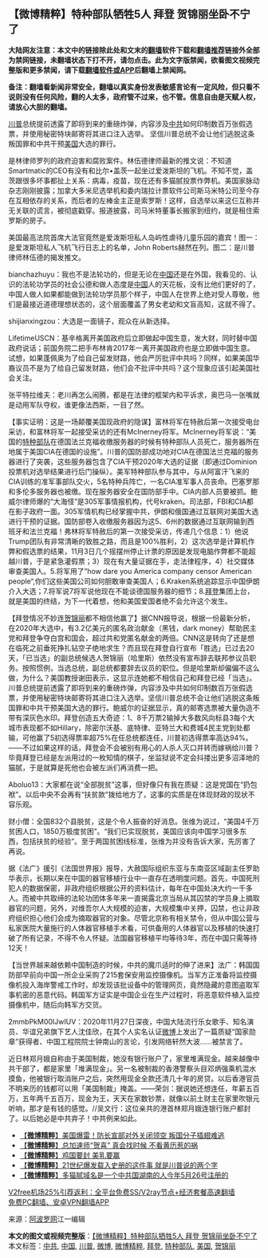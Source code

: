  <h2>【微博精粹】特种部队牺牲5人 拜登 贺锦丽坐卧不宁了</h2> <p class="notice"><b>大陆网友注意：本文中的链接除此处和文末的<a href="https://github.com/bannedbook/fanqiang" >翻墙</a>软件下载和<a href="https://github.com/killgcd/justmysocks/blob/master/README.md">翻墙推荐</a>链接外全部为禁网链接，未翻墙状态下打不开，请勿点击。此为文字版禁闻，欲看图文视频完整版和更多禁闻，请下载<a href="https://github.com/bannedbook/fanqiang">翻墙软件或APP</a>后翻墙上禁闻网。</p><p>备注：翻墙看新闻非常安全，翻墙以真实身份发表敏感言论有一定风险，但只看不说则没有任何风险，翻的人太多，政府管不过来，也不管。信息自由是天赋人权，请放心大胆的翻墙。</b></p>  <div class="entry"> <p id="summary"><a href="https://www.bannedbook.org/bnews/tag/%e5%b7%9d%e6%99%ae/" class="st_tag internal_tag" rel="tag" title="标签 川普 下的日志">川普</a>总统提前透露了即将到来的重磅炸弹，内容涉及<a href="https://www.bannedbook.org/bnews/tag/%e4%b8%ad%e5%85%b1/" class="st_tag internal_tag" rel="tag" title="标签 中共 下的日志">中共</a>如何印制数百万张假选票，并使用秘密特块邮寄将其进口注入选举。 坚信川普总统不会让他们逃脱这条叛国罪和中共干预<a href="https://www.bannedbook.org/bnews/tag/%e7%be%8e%e5%9b%bd/" class="st_tag internal_tag" rel="tag" title="标签 美国 下的日志">美国</a>大选的罪行。</p> <p id="conimg">是林律师罗列的政府迫害和腐败案件。林伍德律师最新的推文说：不知道Smartmatic的CEO有没有和比尔•盖茨一起坐过爱泼斯坦的飞机。不知不觉，盖茨跟很多坏事都扯上关系：病毒，疫苗，现在还有多猫腻投票作弊机。美国家脉动杂志刚刚披露；加拿大多米尼选举机和委内瑞拉计票软件公司斯马米特公司至今存在互相依存的关系，而后者的左棒金主正是索罗斯！这样，自选举以来这仨互称并无关联的谎言，被彻底戳穿。报道披露，司马米特董事长搬家到纽约，就是租住索罗斯的房子。</p> <p>美国最高法院首席大法官竟然是爱泼斯坦私人岛屿性虐待儿童乐园的嘉宾！图一：是爱泼斯坦私人飞机飞行日志上的名单，John Roberts赫然在列。图二：是川普律师林伍德的揭发推文。</p> <p>bianchazhuyu：我也不是法轮功的，但是无论在<span class='wp_keywordlink_affiliate'><a href="https://www.bannedbook.org/" title="中国" target="_blank">中国</a></span>还是在外国，我看见的、认识的法轮功学员的社会公德和做人态度是<a href="https://www.bannedbook.org/bnews/tag/%E4%B8%AD%E5%9B%BD/" class="st_tag internal_tag" rel="tag" title="标签 中国 下的日志">中国</a>人的天花板，没有比他们更好的了，中国人做人如果都能做到法轮功学员那个样子，中国人在世界上绝对受人尊敬，他们是最接近道德理想状态的，这个层面覆盖了男女老幼和文盲高知，这就不得了。</p>  <p>shijianxingzou：大选是一面镜子，观众在从新选择。</p> <p>LifetimeUSCN：基辛格离开美国政府后立即做起中国生意，发大财，同时替中国政府说话；前国务院二把手布林肯2017年一离开美国政府也是立即做中国生意。试想，如果蓬佩奥为了给自己留发财路，他会严厉批评中共吗？同样，如果美国华裔议员不是为了给自己留发财路，他们会不批评中共吗？这个现象应该引起美国社会关注。</p> <p>张平特拉维夫：老川再怎么闹腾，都是在法律的框架内和平诉求，奥巴马一张嘴就是动用军队夺权，谁更像法西斯，一目了然。</p> <p>【事实证明：这是一场颠覆美国现政府的隐谋】富林将军在特赦后第一次接受电台采访，和富林将军一起接受采访的还有McInerney将军。McInerney将军说：“美国的<a href="https://www.bannedbook.org/bnews/tag/%e7%89%b9%e7%a7%8d%e9%83%a8%e9%98%9f/" class="st_tag internal_tag" rel="tag" title="标签 特种部队 下的日志">特种部队</a>在德国法兰克福收缴服务器的时候有特种部队人员死亡，服务器所在地属于美国CIA在德国的设施”。川普的国防部成功地对CIA在德国法兰克福的服务器进行了突袭，这些服务器包含了CIA干预2020年大选的证据（即通过Dominion投票机对选举结果进行后门操纵）。美军特种部队参与其中，与从阿富汗飞来的CIA训练的准军事部队交火，5名特种兵阵亡，一名CIA准军事人员丧命。巴塞罗那和多伦多服务器也被缴。现在服务器安全在国防部手中。CIA内部人员要被抓。鲍威尔律师爆的“大海怪”是305军事情报机构，代号kraken。司法部，FBI和CIA都在影子政府一面。305军情机构已经掌握中共，伊朗和俄国通过互联网对美国大选进行干预的证据。国防部卷入收缴服务器因为这5、6州的数据通过互联网输到西班牙和法兰克福！弗林将军特赦后的第一次接受采访，传递几个信息：1）他说Trump团队有非常清晰的致胜之路，而且是100%胜利，2）这次选举是计算机作弊和假选票的结果，11月3日几个摇摆州停止计票的原因是发现电脑作弊都不能超越川普，于是紧急灌假票；3）现在有大量证据在手，走法律程序，4）社交媒体审查美国人。5.将军用了”how dare you America company censor American people“,你们这些美国公司如何胆敢审查美国人；6.Kraken系统追踪显示中国伊朗介入大选；7.将军说7将军说他现在不能谈德国服务器的细节；8.<a href="https://www.bannedbook.org/bnews/tag/%e6%8b%9c%e7%99%bb/" class="st_tag internal_tag" rel="tag" title="标签 拜登 下的日志">拜登</a>集团上台，就是美国的终结，为下一代着想，他和美国爱国者绝不会允许这个发生。</p>  <p>【拜登情况不妙连<a href="https://www.bannedbook.org/bnews/tag/%E8%B4%BA%E9%94%A6%E4%B8%BD/" class="st_tag internal_tag" rel="tag" title="标签 贺锦丽 下的日志">贺锦丽</a>都不相信他赢了】据CNN报导说，根据一份最新分析，在2020年大选中，有3.2亿美元的匿名政治献金（黑钱，dark money）帮助民主党和拜登争夺白宫和国会，超过共和党匿名献金的两倍。CNN这是转向了还是想在临死之前垂死挣扎钻空子绝地求生？而且现在拜登自行宣布「胜选」已过去20天，「已当选」的副总统候选人贺锦丽（哈里斯）依然没有宣布辞去联邦参议员职务。按照惯例，当选总统，副总统都要辞去议员的职位。但是哈里斯却偏偏不这么做，为什么？美国教授谢田表示，这显示连她都不相信自己和拜登已经「当选」。川普总统提前透露了即将到来的重磅炸弹，内容涉及中共如何印制数百万张假选票，并使用秘密特块邮寄将其进口注入选举。坚信川普总统不会让他们逃脱这条叛国罪和中共干预美国大选的罪行。鲍威尔的证据显示，真的邮寄选票被大量伪造不带有深灰色水印。拜登创造五大奇迹：1、8千万票2输掉大多数风向标县3每个大城市表现都不如Hillary，除密尔沃基、底特律、亚特兰大和费城4民主党到处都输，可他赢了5初选得票率超75%在任总统都连任，川普初选得票率高达94%。——不过如果这样的话，拜登会不会被别有用心的人杀人灭口并转而嫁祸给川普？毕竟拜登已经是左派用过的一枚知情的棋子，坐监狱说不定会抖搂出更多沼泽地的猫腻，于是就算是死他也会被左派们再消费一把。</p> <p>Aboluo13：大家都在说“全部脱贫”这事，但好像只有我在质疑：这是党国在“扔包袱”。以后中央不会再有“扶贫款”拨给地方了，这事的实质是在体现财政的现状不容乐观。</p> <p>财小僧：全国832个县脱贫，这是个令人振奋的好消息。张维为说过，“美国4千万贫困人口，1850万极度贫困”。“我们已实现脱贫，美国应该向中国学习很多东西，包括扶贫的经验”。至于两国贫困线标准，张维为并没有告诉大家，先厉害了再说。</p> <p>据《法广》援引《法国世界报》报导，大赦国际组织东亚与东南亚区域副主任罗助华表示，长期以来在中国的器官移植行业中一直存在透明度问题。首先，中国死刑犯人的数据保密，非政府组织根据公开的资料估计，每年在中国处决大约一千多人。而被中共取缔的法轮功团体多年来一直揭露北京当局从其囚禁的学员身上摘取器官的问题，另外，对维吾尔人大规模的迫害，大规模集中关押，囚禁，也让非政府组织担心他们会成为摘取器官的对象。尽管北京称有相关禁令，但从中国公营与私家医院大量施行的人体器官移植手术看，可供备用的人体器官以及移植的快速打破了所有记录，不得不令人怀疑。法国器官移植平均等待3年，而在中国只需等待12天！</p>  <p>【当世界越来越依赖中国制造的时候，中共的魔爪适时的伸了进来】法广：韩国国防部早前向中国一所企业采购了215套保安用监控摄像机。当军方正准备将监控摄像机投入海岸警戒工作时，却发现该批设备中的管理网页，竟然隐藏的意图盗取军事机密的恶意代码。韩国军方证实是中国企业在生产过程时，将恶意软件植入监控摄像机中，随后向韩军方交货。</p> <p>2mmbPkM00IJwIUV：2020年11月27日深夜，中国大陆流行乐女歌手、知名演员、华谊兄弟旗下艺人沈佳欣，在其个人实名认证<a href="https://www.bannedbook.org/bnews/tag/%e5%be%ae%e5%8d%9a/" class="st_tag internal_tag" rel="tag" title="标签 微博 下的日志">微博</a>上发出了一篇质疑“国家勋章”获得者、中国工程院院士钟南山的言论，引发网络轩然大波……被禁言了。</p> <p>近日林郑月娥自称由于美国制裁，她没有银行账户了，家里堆满现金。越来越像中共干部了，都是家里「堆满现金」。另一名被制裁的香港警察头目邓炳强乘机混水摸鱼，他被银行取消账户之后，突然用现金全款还清几十年的房贷。以后香港官员不明来历的钱都可以用「美国制裁」掩盖。——荣剑：据说她还想连任，年薪五百万，五年两千五百万，现金为王，天天在家数钞票，就像以前土财主在家里吹银元听响，那才是有钱的感觉。//吴文行：这位亲共的港首林郑月娥连银行账户都封了。以后她必是中共弃子！中共例来如此。</p> <ul class='op-related-articles' title='相关阅读'> <li><a href='https://www.bannedbook.org/bnews/comments/20201129/1439051.html' target='_blank'>【<b>微博精粹</b>】美国爆雷！防长宣部对外关闭领空 叛国分子插翅难逃</a></li> <li><a href='https://www.bannedbook.org/bnews/comments/20201127/1437982.html' target='_blank'>【<b>微博精粹</b>】总加速师“贺喜” 真会找时候 不看黄历惹的祸</a></li> <li><a href='https://www.bannedbook.org/bnews/comments/20201125/1436744.html' target='_blank'>【<b>微博精粹</b>】鸡国要封 美乳要赢</a></li> <li><a href='https://www.bannedbook.org/bnews/comments/20201124/1436134.html' target='_blank'>【<b>微博精粹</b>】21世纪爆发载入史册的这件事 就是川普说的两个字</a></li> <li><a href='https://www.bannedbook.org/bnews/comments/20201123/1435555.html' target='_blank'>【<b>微博精粹</b>】多猫腻域名是一个中共国湖南的人今年5月26号注册的</a></li> </ul> <p class="texttj"> <a href="https://www.bannedbook.org/forum23/topic22702.html" target="_blank">V2free机场25%引荐返利：全平台免费SS/V2ray节点+经济套餐高速翻墙</a><br/> <a href="https://github.com/bannedbook/fanqiang/wiki/%E7%A6%81%E9%97%BB%E7%BD%91%E5%AE%89%E5%8D%93%E7%BF%BB%E5%A2%99%E6%96%B0%E9%97%BBAPP" target="_blank">免费PC翻墙、安卓VPN翻墙APP</a></p><p> 来源：<a href="https://www.aboluowang.com/2020/1130/1528886.html" target="_blank">阿波罗网</a>江一编辑 </p> <a name='sharetosocial'></a>       <div><b>本文的图文或视频完整版</b>：<a href='https://www.bannedbook.org/bnews/comments/20201130/1439469.html'>【微博精粹】特种部队牺牲5人 拜登 贺锦丽坐卧不宁了</a></div>  </div><!--END ENTRY--> <div class="postfooter"> <div>本文标签：<a href="https://www.bannedbook.org/bnews/tag/%e4%b8%ad%e5%85%b1/" rel="tag">中共</a>, <a href="https://www.bannedbook.org/bnews/tag/%E4%B8%AD%E5%9B%BD/" rel="tag">中国</a>, <a href="https://www.bannedbook.org/bnews/tag/%e5%b7%9d%e6%99%ae/" rel="tag">川普</a>, <a href="https://www.bannedbook.org/bnews/tag/%e5%be%ae%e5%8d%9a/" rel="tag">微博</a>, <a href="https://www.bannedbook.org/bnews/tag/%e5%be%ae%e5%8d%9a%e7%b2%be%e7%b2%b9/" rel="tag">微博精粹</a>, <a href="https://www.bannedbook.org/bnews/tag/%e6%8b%9c%e7%99%bb/" rel="tag">拜登</a>, <a href="https://www.bannedbook.org/bnews/tag/%e7%89%b9%e7%a7%8d%e9%83%a8%e9%98%9f/" rel="tag">特种部队</a>, <a href="https://www.bannedbook.org/bnews/tag/%e7%be%8e%e5%9b%bd/" rel="tag">美国</a>, <a href="https://www.bannedbook.org/bnews/tag/%E8%B4%BA%E9%94%A6%E4%B8%BD/" rel="tag">贺锦丽</a></div>  </div><!--END POSTFOOTER--> 